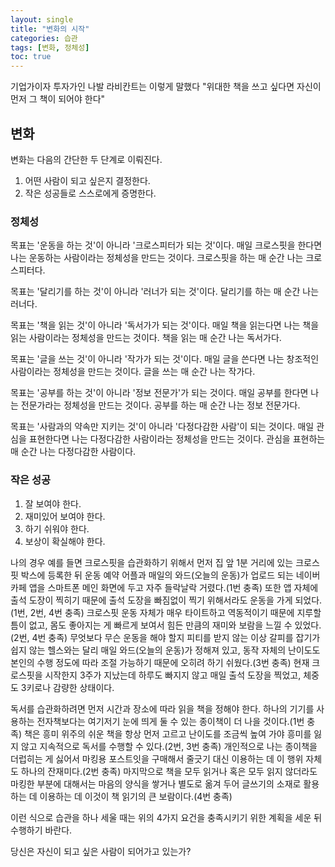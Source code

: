 ```yaml
---
layout: single
title: "변화의 시작"
categories: 습관
tags: [변화, 정체성]
toc: true
---
```


기업가이자 투자가인 나발 라비칸트는 이렇게 말했다 "위대한 책을 쓰고 싶다면 자신이 먼저 그 책이 되어야 한다"

## 변화
변화는 다음의 간단한 두 단계로 이뤄진다.

1. 어떤 사람이 되고 싶은지 결정한다.
2. 작은 성공들로 스스로에게 증명한다.

### 정체성
목표는 '운동을 하는 것'이 아니라 '크로스피터가 되는 것'이다.
매일 크로스핏을 한다면 나는 운동하는 사람이라는 정체성을 만드는 것이다.
크로스핏을 하는 매 순간 나는 크로스피터다.

목표는 '달리기를 하는 것'이 아니라 '러너가 되는 것'이다.
달리기를 하는 매 순간 나는 러너다.

목표는 '책을 읽는 것'이 아니라 '독서가가 되는 것'이다.
매일 책을 읽는다면 나는 책을 읽는 사람이라는 정체성을 만드는 것이다.
책을 읽는 매 순간 나는 독서가다.

목표는 '글을 쓰는 것'이 아니라 '작가가 되는 것'이다.
매일 글을 쓴다면 나는 창조적인 사람이라는 정체성을 만드는 것이다.
글을 쓰는 매 순간 나는 작가다.

목표는 '공부를 하는 것'이 아니라 '정보 전문가'가 되는 것이다.
매일 공부를 한다면 나는 전문가라는 정체성을 만드는 것이다.
공부를 하는 매 순간 나는 정보 전문가다.

목표는 '사람과의 약속만 지키는 것'이 아니라 '다정다감한 사람'이 되는 것이다.
매일 관심을 표현한다면 나는 다정다감한 사람이라는 정체성을 만드는 것이다.
관심을 표현하는 매 순간 나는 다정다감한 사람이다.
### 작은 성공
1. 잘 보여야 한다.
2. 재미있어 보여야 한다.
3. 하기 쉬워야 한다.
4. 보상이 확실해야 한다.

나의 경우 예를 들면 크로스핏을 습관화하기 위해서 먼저 집 앞 1분 거리에 있는 크로스핏 박스에 등록한 뒤 운동 예약 어플과 매일의 와드(오늘의 운동)가 업로드 되는 네이버 카페 앱을 스마트폰 메인 화면에 두고 자주 들락날락 거렸다.(1번 충족) 또한 앱 자체에 출석 도장이 찍히기 때문에 출석 도장을 빠짐없이 찍기 위해서라도 운동을 가게 되었다.(1번, 2번, 4번 충족) 크로스핏 운동 자체가 매우 타이트하고 역동적이기 때문에 지루할 틈이 없고, 몸도 좋아지는 게 빠르게 보여서 힘든 만큼의 재미와 보람을 느낄 수 있었다.(2번, 4번 충족) 무엇보다 무슨 운동을 해야 할지 피티를 받지 않는 이상 갈피를 잡기가 쉽지 않는 헬스와는 달리 매일 와드(오늘의 운동)가 정해져 있고, 동작 자체의 난이도도 본인의 수행 정도에 따라 조절 가능하기 때문에 오히려 하기 쉬웠다.(3번 충족) 현재 크로스핏을 시작한지 3주가 지났는데 하루도 빠지지 않고 매일 출석 도장을 찍었고, 체중도 3키로나 감량한 상태이다.

독서를 습관화하려면 먼저 시간과 장소에 따라 읽을 책을 정해야 한다. 하나의 기기를 사용하는 전자책보다는 여기저기 눈에 띄게 둘 수 있는 종이책이 더 나을 것이다.(1번 충족) 책은 흥미 위주의 쉬운 책을 항상 먼저 고르고 난이도를 조금씩 높여 가야 흥미를 잃지 않고 지속적으로 독서를 수행할 수 있다.(2번, 3번 충족) 개인적으로 나는 종이책을 더럽히는 게 싫어서 마킹용 포스트잇을 구매해서 줄긋기 대신 이용하는 데 이 행위 자체도 하나의 잔재미다.(2번 충족) 마지막으로 책을 모두 읽거나 혹은 모두 읽지 않더라도 마킹한 부분에 대해서는 마음의 양식을 쌓거나 별도로 옮겨 두어 글쓰기의 소재로 활용하는 데 이용하는 데 이것이 책 읽기의 큰 보람이다.(4번 충족)

이런 식으로 습관을 하나 세울 때는 위의 4가지 요건을 충족시키기 위한 계획을 세운 뒤 수행하기 바란다.

당신은 자신이 되고 싶은 사람이 되어가고 있는가?
